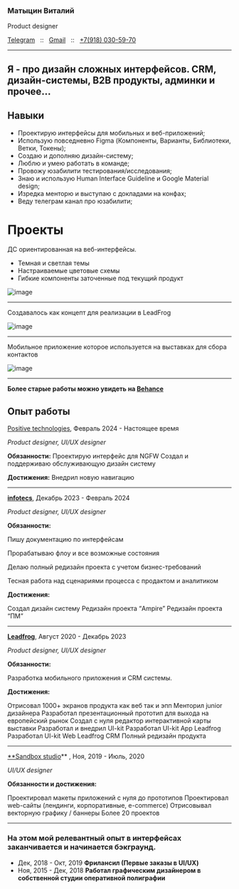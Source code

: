 ### Матыцин Виталий

Product designer

[Telegram](https://t.me/nafanyah)   ::   [Gmail](mailto:v.maticyn@gmail.com)   ::   [+7(918) 030-59-70](tel:+79180305970)

---

## Я - про дизайн сложных интерфейсов. CRM, дизайн-системы, B2B продукты, админки и прочее…

## Навыки

- Проектирую интерфейсы для мобильных и веб-приложений;
- Использую повседневно Figma (Компоненты, Варианты, Библиотеки, Ветки, Токены);
- Создаю и дополняю дизайн-систему;
- Люблю и умею работать в команде;
- Провожу юзабилити тестирования/исследования;
- Знаю и использую Human Interface Guideline и Google Material design;
- Изредка менторю и выступаю с докладами на конфах;
- Веду телеграм канал про юзабилити;

# Проекты

ДС ориентированная на веб-интерфейсы.

- Темная и светлая темы
- Настраиваемые цветовые схемы
- Гибкие компоненты заточенные под текущий продукт

![image](https://github.com/user-attachments/assets/8de6a0df-f274-4c73-9ba3-28a6fade0298)

---

Создавалось как концепт для реализации в LeadFrog


![image](https://github.com/user-attachments/assets/f0304e16-1e5e-4440-a401-248cec385be4)


---

Мобильное приложение которое используется на выставках для сбора контактов

![image](https://github.com/user-attachments/assets/56835a0b-5f00-4c22-b3cd-3f6545c049ed)


---

**Более старые работы можно увидеть на [Behance](https://www.behance.net/vmatic)**

## Опыт работы

[Positive technologies](https://www.ptsecurity.com/), Февраль 2024 - Настоящее время

_Product designer, UI/UX designer_




**Обязанности:**
Проектирую интерфейс для NGFW
Создал и поддерживаю обслуживающую дизайн систему

**Достижения:**
Внедрил новую навигацию

---

[**infotecs**](https://infotecs.ru/), Декабрь 2023 - Февраль 2024

_Product designer, UI/UX designer_



**Обязанности:**

Пишу документацию по интерфейсам

Прорабатываю флоу и все возможные состояния

Делаю полный редизайн проекта с учетом бизнес-требований

Тесная работа над сценариями процесса с продактом и аналитиком

**Достижения:**

Создал дизайн систему
Редизайн проекта “Ampire”
Редизайн проекта “ПМ”


---

[**Leadfrog**](https://leadfrog.ru/), Август 2020 - Декабрь 2023

_Product designer, UI/UX designer_



**Обязанности:**

Разработка мобильного приложения и CRM системы.

**Достижения:**

Отрисовал 1000+ экранов продукта как веб так и эпп
Менторил junior дизайнера
Разработал презентационный прототип для выхода на европейский рынок
Создал с нуля редактор интерактивной карты выставки
Разработал и внедрил UI-kit
Разработал UI-kit App Leadfrog
Разработал UI-kit Web Leadfrog CRM
Полный редизайн продукта

---

[**Sandbox studio](https://sandev.ru/)** , Ноя, 2019 - Июль, 2020

_UI/UX designer_



**Обязанности и достижения:**

Проектировал макеты приложений с нуля до прототипов
Проектировал web-сайты (лендинги, корпоративные, e-commerce)
Отрисовывал векторную графику / баннеры
Более 20 проектов

---

### На этом мой релевантный опыт в интерфейсах заканчивается и начинается бэкграунд.

- Дек, 2018 - Окт, 2019 **Фрилансил (Первые заказы в UI/UX)**
- Ноя, 2015 - Дек, 2018 **Работал графическим дизайнером в собственной студии оперативной полиграфии**
